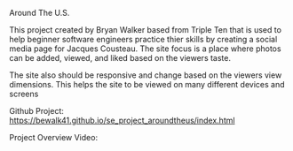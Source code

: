 Around The U.S.

This project created by Bryan Walker based from Triple Ten that is used to help beginner software engineers practice thier skills by creating a social media page for Jacques Cousteau. The site focus is a place where photos can be added, viewed, and liked based on the viewers taste.

The site also should be responsive and change based on the viewers view dimensions. This helps the site to be viewed on many different devices and screens

Github Project: https://bewalk41.github.io/se_project_aroundtheus/index.html

Project Overview Video:
